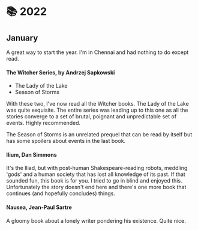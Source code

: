 # 📚 2022

## January

A great way to start the year. I'm in Chennai and had nothing to do except read.

#### The Witcher Series, by Andrzej Sapkowski

- The Lady of the Lake
- Season of Storms

With these two, I've now read all the Witcher books. The Lady of the Lake was quite exquisite. The
entire series was leading up to this one as all the stories converge to a set of brutal, poignant
and unpredictable set of events. Highly recommended.

The Season of Storms is an unrelated prequel that can be read by itself but has some spoilers about
events in the last book.

#### Ilium, Dan Simmons

It's the Iliad, but with post-human Shakespeare-reading robots, meddling 'gods' and a human society
that has lost all knowledge of its past. If that sounded fun, this book is for you. I tried to go in
blind and enjoyed this. Unfortunately the story doesn't end here and there's one more book that
continues (and hopefully concludes) things.

#### Nausea, Jean-Paul Sartre

A gloomy book about a lonely writer pondering his existence. Quite nice.
